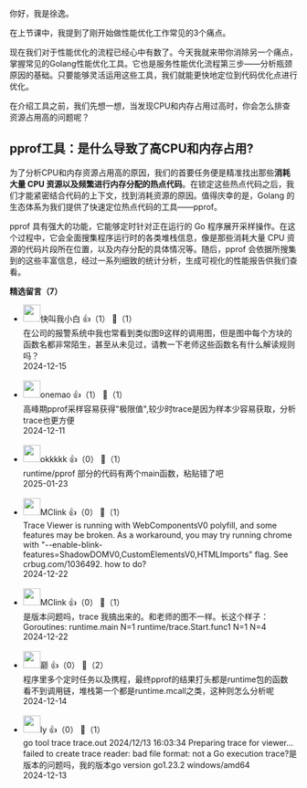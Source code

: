 你好，我是徐逸。

在上节课中，我提到了刚开始做性能优化工作常见的3个痛点。

现在我们对于性能优化的流程已经心中有数了。今天我就来带你消除另一个痛点，掌握常见的Golang性能优化工具。它也是服务性能优化流程第三步——分析瓶颈原因的基础。只要能够灵活运用这些工具，我们就能更快地定位到代码优化点进行优化。

在介绍工具之前，我们先想一想，当发现CPU和内存占用过高时，你会怎么排查资源占用高的问题呢？

## pprof工具：是什么导致了高CPU和内存占用?

为了分析CPU和内存资源占用高的原因，我们的首要任务便是精准找出那些**消耗大量 CPU 资源以及频繁进行内存分配的热点代码**。在锁定这些热点代码之后，我们才能紧密结合代码的上下文，找到消耗资源的原因。值得庆幸的是，Golang 的生态体系为我们提供了快速定位热点代码的工具——pprof。

pprof 具有强大的功能，它能够定时针对正在运行的 Go 程序展开采样操作。在这个过程中，它会全面搜集程序运行时的各类堆栈信息，像是那些消耗大量 CPU 资源的代码片段所在位置，以及内存分配的具体情况等。随后，pprof 会依据所搜集到的这些丰富信息，经过一系列细致的统计分析，生成可视化的性能报告供我们查看。
<div><strong>精选留言（7）</strong></div><ul>
<li><img src="https://static001.geekbang.org/account/avatar/00/36/7e/01/1660e1e8.jpg" width="30px"><span>快叫我小白</span> 👍（1） 💬（1）<div>在公司的报警系统中我也常看到类似图9这样的调用图，但是图中每个方块的函数名都非常陌生，甚至从未见过，请教一下老师这些函数名有什么解读规则吗？</div>2024-12-15</li><br/><li><img src="http://thirdwx.qlogo.cn/mmopen/vi_32/rURvBicplInVqwb9rX21a4IkcKkITIGIo7GE1Tcp3WWU49QtwV53qY8qCKAIpS6x68UmH4STfEcFDJddffGC7lw/132" width="30px"><span>onemao</span> 👍（1） 💬（1）<div>高峰期pprof采样容易获得&quot;极限值&quot;,较少时trace是因为样本少容易获取，分析trace也更方便</div>2024-12-11</li><br/><li><img src="https://static001.geekbang.org/account/avatar/00/1d/e0/cc/a8c26fb2.jpg" width="30px"><span>okkkkk</span> 👍（0） 💬（1）<div>runtime&#47;pprof 部分的代码有两个main函数，粘贴错了吧</div>2025-01-23</li><br/><li><img src="https://static001.geekbang.org/account/avatar/00/15/e8/55/63189817.jpg" width="30px"><span>MClink</span> 👍（0） 💬（1）<div>Trace Viewer is running with WebComponentsV0 polyfill, and some features may be broken. As a workaround, you may try running chrome with &quot;--enable-blink-features=ShadowDOMV0,CustomElementsV0,HTMLImports&quot; flag. See crbug.com&#47;1036492.
how to do?</div>2024-12-22</li><br/><li><img src="https://static001.geekbang.org/account/avatar/00/15/e8/55/63189817.jpg" width="30px"><span>MClink</span> 👍（0） 💬（1）<div>是版本问题吗，trace 我搞出来的。和老师的图不一样。长这个样子：
Goroutines:
runtime.main N=1
runtime&#47;trace.Start.func1 N=1
N=4</div>2024-12-22</li><br/><li><img src="https://static001.geekbang.org/account/avatar/00/14/cd/2c/a02a8372.jpg" width="30px"><span>巅</span> 👍（0） 💬（2）<div>程序里多个定时任务以及携程，最终pprof的结果打头都是runtime包的函数
看不到调用链，堆栈第一个都是runtime.mcall之类，这种则怎么分析呢</div>2024-12-14</li><br/><li><img src="https://static001.geekbang.org/account/avatar/00/16/8d/e5/f3df7b02.jpg" width="30px"><span>ly</span> 👍（0） 💬（1）<div> go tool trace trace.out
2024&#47;12&#47;13 16:03:34 Preparing trace for viewer...
failed to create trace reader: bad file format: not a Go execution trace?是版本的问题吗，我的版本go version go1.23.2 windows&#47;amd64</div>2024-12-13</li><br/>
</ul>